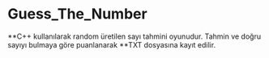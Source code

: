 # Guess_The_Number

**C++ kullanılarak random üretilen sayı tahmini oyunudur. Tahmin ve doğru sayıyı bulmaya göre puanlanarak **TXT dosyasına kayıt edilir.
